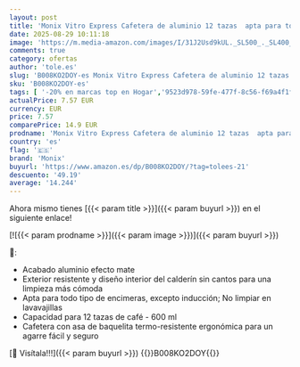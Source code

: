 ```yaml
---
layout: post
title: 'Monix Vitro Express Cafetera de aluminio 12 tazas  apta para todo tipo de cocinas excepto inducción'
date: 2025-08-29 10:11:18
image: 'https://m.media-amazon.com/images/I/31J2Usd9kUL._SL500_._SL400_.jpg'
comments: true
category: ofertas
author: 'tole.es'
slug: 'B008KO2DOY-es Monix Vitro Express Cafetera de aluminio 12 tazas apta...'
sku: 'B008KO2DOY-es'
tags: [ '-20% en marcas top en Hogar','9523d978-59fe-477f-8c56-f69a4f1f65a6_0','9523d978-59fe-477f-8c56-f69a4f1f65a6_9601','Arborist Merchandising Root','Cafeteras italianas','Hogar y cocina','Self Service','Special Features Stores','Utensilios para café y té','cafetera','monix','🇪🇸', ]
actualPrice: 7.57 EUR
currency: EUR
price: 7.57
comparePrice: 14.9 EUR
prodname: 'Monix Vitro Express Cafetera de aluminio 12 tazas  apta para todo tipo de cocinas excepto inducción'
country: 'es'
flag: '🇪🇸'
brand: 'Monix'
buyurl: 'https://www.amazon.es/dp/B008KO2DOY/?tag=tolees-21'
descuento: '49.19'
average: '14.244'
---
```


Ahora mismo tienes [{{< param title >}}]({{< param buyurl >}}) en el siguiente enlace!

[![{{< param prodname >}}]({{< param image >}})]({{< param buyurl >}})

🔎:

- Acabado aluminio efecto mate
- Exterior resistente y diseño interior del calderín sin cantos para una limpieza más cómoda
- Apta para todo tipo de encimeras, excepto inducción; No limpiar en lavavajillas
- Capacidad para 12 tazas de café - 600 ml
- Cafetera con asa de baquelita termo-resistente ergonómica para un agarre fácil y seguro

[🛒 Visítala!!!]({{< param buyurl >}})
{{<world>}}B008KO2DOY{{</world>}}
